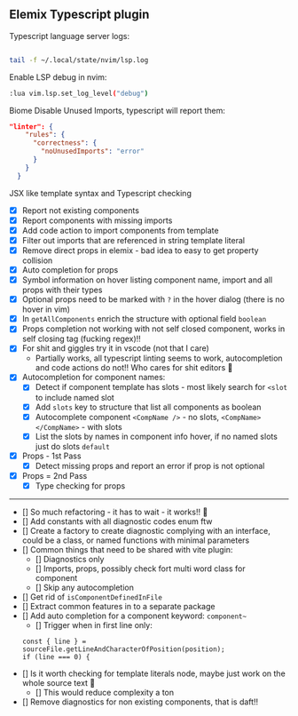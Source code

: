 ## Elemix Typescript plugin

Typescript language server logs:

```bash

tail -f ~/.local/state/nvim/lsp.log
```

Enable LSP debug in nvim:

```bash
:lua vim.lsp.set_log_level("debug")
```

Biome Disable Unused Imports, typescript will report them:
```json
"linter": {
    "rules": {
      "correctness": {
        "noUnusedImports": "error"
      }
    }
  }
```
JSX like template syntax and Typescript checking

- [x] Report not existing components
- [x] Report components with missing imports
- [x] Add code action to import components from template
- [x] Filter out imports that are referenced in string template literal
- [x] Remove direct props in elemix - bad idea to easy to get property collision
- [x] Auto completion for props
- [x] Symbol information on hover listing component name, import and all props with their types
- [x] Optional props need to be marked with `?` in the hover dialog (there is no hover in vim)
- [x] In `getAllComponents` enrich the structure with optional field `boolean`
- [x] Props completion not working with not self closed component, works in self closing tag (fucking regex)!!
- [x] For shit and giggles try it in vscode (not that I care) 
    - Partially works, all typescript linting seems to work, autocompletion and code actions do not!! Who cares for shit editors :shrug:
- [x] Autocompletion for component names:
    - [x] Detect if component template has slots - most likely search for `<slot` to include named slot
    - [x] Add `slots` key to structure that list all components as boolean
    - [x] Autocomplete component `<CompName />` - no slots, `<CompName></CompName>` - with slots
    - [x] List the slots by names in component info hover, if no named slots just do slots `default`
- [x] Props - 1st Pass
    - [x] Detect missing props and report an error if prop is not optional
- [x] Props = 2nd Pass
    - [x] Type checking for props

---

- [] So much refactoring - it has to wait - it works!! :tada:
- [] Add constants with all diagnostic codes enum ftw
- [] Create a factory to create diagnostic complying with an interface, could be a class, or named functions with minimal parameters
- [] Common things that need to be shared with vite plugin:
    - [] Diagnostics only
    - [] Imports, props, possibly check fort multi word class for component
    - [] Skip any autocompletion
- [] Get rid of `isComponentDefinedInFile`
- [] Extract common features in to a separate package
- [] Add auto completion for a component keyword: `component~`
    - [] Trigger when in first line only:
    ```
    const { line } = sourceFile.getLineAndCharacterOfPosition(position);
    if (line === 0) {
    ```
- [] Is it worth checking for template literals node, maybe just work on the whole source text :thinking:
    - [] This would reduce complexity a ton
- [] Remove diagnostics for non existing components, that is daft!!
